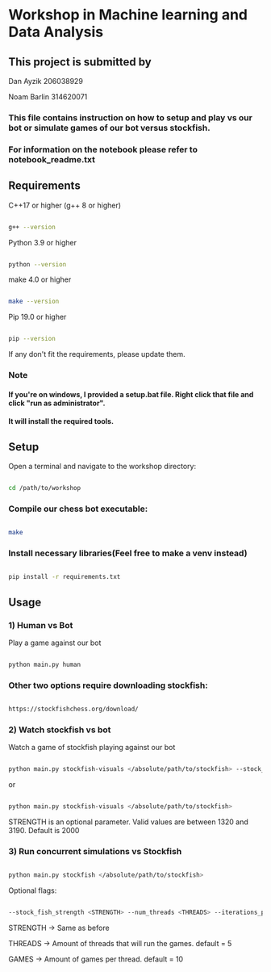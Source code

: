 # Workshop in Machine learning and Data Analysis

## This project is submitted by

Dan Ayzik 206038929

Noam Barlin 314620071

### This file contains instruction on how to setup and play vs our bot or simulate games of our bot versus stockfish.
### For information on the notebook please refer to notebook_readme.txt
## Requirements

C++17 or higher (g++ 8 or higher)
```bash

g++ --version
```
Python 3.9 or higher
```bash

python --version
```
make 4.0 or higher
```bash

make --version
```
Pip 19.0 or higher
```bash

pip --version
```
If any don't fit the requirements, please update them.

### ******Note******
#### If you're on windows, I provided a setup.bat file. Right click that file and click "run as administrator". 
#### It will install the required tools.


## Setup
Open a terminal and navigate to the workshop directory:


```bash

cd /path/to/workshop
```

### Compile our chess bot executable:
```bash

make
```

### Install necessary libraries(Feel free to make a venv instead)
```bash

pip install -r requirements.txt
```

## Usage

### 1) Human vs Bot
Play a game against our bot
```bash

python main.py human
```
### Other two options require downloading stockfish:
```bash

https://stockfishchess.org/download/
```

### 2) Watch stockfish vs bot
Watch a game of stockfish playing against our bot
```bash

python main.py stockfish-visuals </absolute/path/to/stockfish> --stock_fish_strength <STRENGTH>
```
or
```bash

python main.py stockfish-visuals </absolute/path/to/stockfish>
```
STRENGTH is an optional parameter. Valid values are between 1320 and 3190. Default is 2000

### 3) Run concurrent simulations vs Stockfish

```bash

python main.py stockfish </absolute/path/to/stockfish>
```
Optional flags:
```bash

--stock_fish_strength <STRENGTH> --num_threads <THREADS> --iterations_per_thread <GAMES>
```
STRENGTH -> Same as before

THREADS -> Amount of threads that will run the games. default = 5

GAMES -> Amount of games per thread. default = 10

